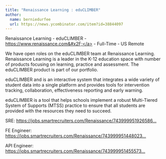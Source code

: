 ```yaml
---
title: "Renaissance Learning : eduCLIMBER"
author:
  name: berniedurfee
  url: https://news.ycombinator.com/item?id=38844097
---
```

Renaissance Learning - eduCLIMBER - <a href="https:&#x2F;&#x2F;www.renaissance.com&#x2F;" rel="nofollow">https:&#x2F;&#x2F;www.renaissance.com&#x2F;</a> - Full-Time - US Remote

We have open roles on the eduCLIMBER team at Renaissance Learning. Renaissance Learning is a leader in the K-12 education space with number of products focusing on learning, practice and assessment. The eduCLIMBER product is part of our portfolio.

eduCLIMBER and is an interactive system that integrates a wide variety of student data into a single platform and provides tools for intervention tracking, collaboration, effectiveness reporting and early warning.

eduCLIMBER is a tool that helps schools implement a robust Multi-Tiered System of Supports (MTSS) practice to ensure that all students are provided with the resources they need to succeed.

SRE: <a href="https:&#x2F;&#x2F;jobs.smartrecruiters.com&#x2F;Renaissance&#x2F;743999951926586-site-reliability-engineer-iii" rel="nofollow">https:&#x2F;&#x2F;jobs.smartrecruiters.com&#x2F;Renaissance&#x2F;743999951926586...</a>

FE Engineer: <a href="https:&#x2F;&#x2F;jobs.smartrecruiters.com&#x2F;Renaissance&#x2F;743999951448023-software-engineer-ii" rel="nofollow">https:&#x2F;&#x2F;jobs.smartrecruiters.com&#x2F;Renaissance&#x2F;743999951448023...</a>

API Engineer: <a href="https:&#x2F;&#x2F;jobs.smartrecruiters.com&#x2F;Renaissance&#x2F;743999951455573-software-engineer-ii" rel="nofollow">https:&#x2F;&#x2F;jobs.smartrecruiters.com&#x2F;Renaissance&#x2F;743999951455573...</a>
